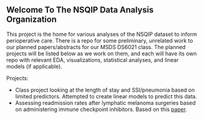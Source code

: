 ## Welcome To The NSQIP Data Analysis Organization

This project is the home for various analyses of the NSQIP dataset to inform perioperative care. There is a repo for some preliminary, unrelated work to our planned papers/abstracts for our MSDS DS6021 class. The planned projects will be listed below as we work on them, and each will have its own repo with relevant EDA, visualizations, statistical analyses, and linear models (if applicable).

Projects:
- Class project looking at the length of stay and SSI/pneumonia based on limited predictors. Attempted to create linear models to predict this data.
- Assessing readmission rates after lymphatic melanoma surgeries based on administering immune checkpoint inhibitors. Based on this [paper](https://journals.lww.com/annalsplasticsurgery/abstract/2017/11000/identification_of_risk_factors_in_lymphatic.22.aspx).

<!--

**Here are some ideas to get you started:**

🙋‍♀️ A short introduction - what is your organization all about?
🌈 Contribution guidelines - how can the community get involved?
👩‍💻 Useful resources - where can the community find your docs? Is there anything else the community should know?
🍿 Fun facts - what does your team eat for breakfast?
🧙 Remember, you can do mighty things with the power of [Markdown](https://docs.github.com/github/writing-on-github/getting-started-with-writing-and-formatting-on-github/basic-writing-and-formatting-syntax)
-->
